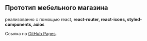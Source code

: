 ## Прототип мебельного магазина

реализованно с помощью react, **react-router, react-icons, styled-components, axios**

Ссылка на [GitHub Pages]().

<!-- comment text
стейт менеджмент реализован через
контекст, редьюсеры, юзредьюсеры
-->
